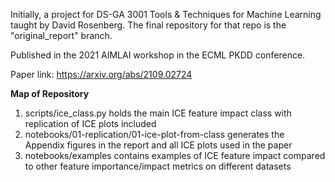 Initially, a project for DS-GA 3001 Tools &amp; Techniques for Machine Learning taught by David Rosenberg. The final repository for that repo is the "original_report" branch.

Published in the 2021 AIMLAI workshop in the ECML PKDD conference.

Paper link: https://arxiv.org/abs/2109.02724

**Map of Repository**
1. scripts/ice_class.py holds the main ICE feature impact class with replication of ICE plots included
2. notebooks/01-replication/01-ice-plot-from-class generates the Appendix figures in the report and all ICE plots used in the paper
3. notebooks/examples contains examples of ICE feature impact compared to other feature importance/impact metrics on different datasets
